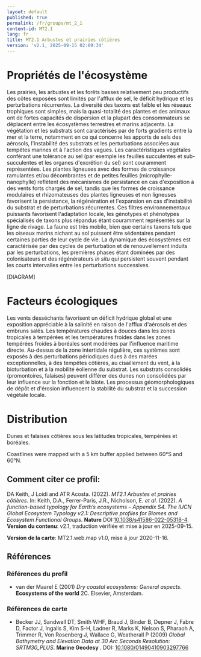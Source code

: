 ```yaml
---
layout: default
published: true
permalink: /fr/groups/mt_2_1
content-id: MT2.1
lang: fr
title: MT2.1 Arbustes et prairies côtières
version: 'v2.1, 2025-09-15 02:09:34'
---
```




# Propriétés de l'écosystème
 
Les prairies, les arbustes et les forêts basses relativement peu
productifs des côtes exposées sont limités par l\'afflux de sel, le
déficit hydrique et les perturbations récurrentes. La diversité des
taxons est faible et les réseaux trophiques sont simples, mais la
quasi-totalité des plantes et des animaux ont de fortes capacités de
dispersion et la plupart des consommateurs se déplacent entre les
écosystèmes terrestres et marins adjacents. La végétation et les
substrats sont caractérisés par de forts gradients entre la mer et la
terre, notamment en ce qui concerne les apports de sels des aérosols,
l\'instabilité des substrats et les perturbations associées aux tempêtes
marines et à l\'action des vagues. Les caractéristiques végétales
conférant une tolérance au sel (par exemple les feuilles succulentes et
sub-succulentes et les organes d\'excrétion du sel) sont couramment
représentées. Les plantes ligneuses avec des formes de croissance
ramulantes et/ou décombrantes et de petites feuilles
(microphylle-nanophylle) reflètent des mécanismes de persistance en cas
d\'exposition à des vents forts chargés de sel, tandis que les formes de
croissance modulaires et rhizomateuses des plantes ligneuses et non
ligneuses favorisent la persistance, la régénération et l\'expansion en
cas d\'instabilité du substrat et de perturbations récurrentes. Ces
filtres environnementaux puissants favorisent l\'adaptation locale, les
génotypes et phénotypes spécialisés de taxons plus répandus étant
couramment représentés sur la ligne de rivage. La faune est très mobile,
bien que certains taxons tels que les oiseaux marins nichant au sol
puissent être sédentaires pendant certaines parties de leur cycle de
vie. La dynamique des écosystèmes est caractérisée par des cycles de
perturbation et de renouvellement induits par les perturbations, les
premières phases étant dominées par des colonisateurs et des
régénérateurs _in situ_ qui persistent souvent pendant les courts
intervalles entre les perturbations successives.

[DIAGRAM]

# Facteurs écologiques
 
Les vents desséchants favorisent un déficit hydrique global et une
exposition appréciable à la salinité en raison de l\'afflux d\'aérosols
et des embruns salés. Les températures chaudes à douces dans les zones
tropicales à tempérées et les températures froides dans les zones
tempérées froides à boréales sont modérées par l\'influence maritime
directe. Au-dessus de la zone intertidale régulière, ces systèmes sont
exposés à des perturbations périodiques dues à des marées
exceptionnelles, à des tempêtes côtières, au cisaillement du vent, à la
bioturbation et à la mobilité éolienne du substrat. Les substrats
consolidés (promontoires, falaises) peuvent différer des dunes non
consolidées par leur influence sur la fonction et le biote. Les
processus géomorphologiques de dépôt et d\'érosion influencent la
stabilité du substrat et la succession végétale locale.
 
# Distribution
 
Dunes et falaises côtières sous les latitudes tropicales, tempérées et
boréales.

Coastlines were mapped with a 5 km buffer applied between 60°S and 60°N.

## Comment citer ce profil:

DA Keith, J Loidi and ATR Acosta. (2022). *MT2.1 Arbustes et prairies côtières*. In: Keith, D.A., Ferrer-Paris, J.R., Nicholson, E. *et al.* (2022). *A function-based typology for Earth’s ecosystems – Appendix S4. The IUCN Global Ecosystem Typology v2.1: Descriptive profiles for Biomes and Ecosystem Functional Groups*. **Nature** DOI:[10.1038/s41586-022-05318-4](https://doi.org/10.1038/s41586-022-05318-4).
**Version du contenu**: v2.1, traduction vérifiée et mise à jour en 2025-09-15.

**Version de la carte**: MT2.1.web.map v1.0, mise à jour 2020-11-16.

## Références

### Références du profil

* van der Maarel E  (2001) *Dry coastal ecosystems: General aspects*. **Ecosystems of the world** 2C. Elsevier, Amsterdam.

### Références de carte
* Becker JJ, Sandwell DT, Smith WHF, Braud J, Binder B, Depner J, Fabre D, Factor J, Ingalls S, Kim S-H, Ladner R, Marks K, Nelson S, Pharaoh A, Trimmer R, Von Rosenberg J, Wallace G, Weatherall P  (2009) *Global Bathymetry and Elevation Data at 30 Arc Seconds Resolution: SRTM30_PLUS*. **Marine Geodesy** . DOI: [10.1080/01490410903297766](http://doi.org/10.1080/01490410903297766)


